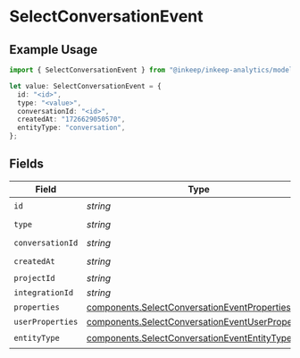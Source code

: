 # SelectConversationEvent

## Example Usage

```typescript
import { SelectConversationEvent } from "@inkeep/inkeep-analytics/models/components";

let value: SelectConversationEvent = {
  id: "<id>",
  type: "<value>",
  conversationId: "<id>",
  createdAt: "1726629050570",
  entityType: "conversation",
};
```

## Fields

| Field                                                                                                                | Type                                                                                                                 | Required                                                                                                             | Description                                                                                                          |
| -------------------------------------------------------------------------------------------------------------------- | -------------------------------------------------------------------------------------------------------------------- | -------------------------------------------------------------------------------------------------------------------- | -------------------------------------------------------------------------------------------------------------------- |
| `id`                                                                                                                 | *string*                                                                                                             | :heavy_check_mark:                                                                                                   | N/A                                                                                                                  |
| `type`                                                                                                               | *string*                                                                                                             | :heavy_check_mark:                                                                                                   | N/A                                                                                                                  |
| `conversationId`                                                                                                     | *string*                                                                                                             | :heavy_check_mark:                                                                                                   | N/A                                                                                                                  |
| `createdAt`                                                                                                          | *string*                                                                                                             | :heavy_check_mark:                                                                                                   | N/A                                                                                                                  |
| `projectId`                                                                                                          | *string*                                                                                                             | :heavy_minus_sign:                                                                                                   | N/A                                                                                                                  |
| `integrationId`                                                                                                      | *string*                                                                                                             | :heavy_minus_sign:                                                                                                   | N/A                                                                                                                  |
| `properties`                                                                                                         | [components.SelectConversationEventProperties](../../models/components/selectconversationeventproperties.md)         | :heavy_minus_sign:                                                                                                   | N/A                                                                                                                  |
| `userProperties`                                                                                                     | [components.SelectConversationEventUserProperties](../../models/components/selectconversationeventuserproperties.md) | :heavy_minus_sign:                                                                                                   | N/A                                                                                                                  |
| `entityType`                                                                                                         | [components.SelectConversationEventEntityType](../../models/components/selectconversationevententitytype.md)         | :heavy_check_mark:                                                                                                   | N/A                                                                                                                  |